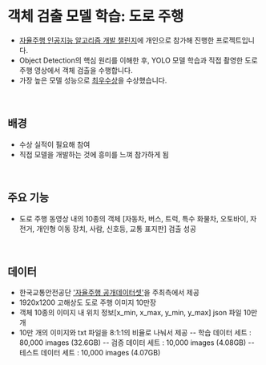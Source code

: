 # 객체 검출 모델 학습: 도로 주행
- [자율주행 인공지능 알고리즘 개발 챌린지](https://challenge.gcontest.co.kr/template/m/frame/info1/16335)에 개인으로 참가해 진행한 프로젝트입니다.
- Object Detection의 핵심 원리를 이해한 후, YOLO 모델 학습과 직접 촬영한 도로 주행 영상에서 객체 검출을 수행합니다.
- 가장 높은 모델 성능으로 [최우수상](https://challenge.gcontest.co.kr/template/m/frame/boardview/16335?boardSeq=1683)을 수상했습니다.

<Br>

## 배경
- 수상 실적이 필요해 참여
- 직접 모델을 개발하는 것에 흥미를 느껴 참가하게 됨

<Br>

## 주요 기능
- 도로 주행 동영상 내의 10종의 객체 [자동차, 버스, 트럭, 특수 화물차, 오토바이, 자전거, 개인형 이동 장치, 사람, 신호등, 교통 표지판] 검출 성공

<Br>

## 데이터
- 한국교통안전공단 ['자율주행 공개데이터셋'](https://challenge.gcontest.co.kr/template/m/frame/downloadlist/16335?q=1368)을 주최측에서 제공
- 1920x1200 고해상도 도로 주행 이미지 10만장
- 객체 10종의 이미지 내 위치 정보[x_min, x_max, y_min, y_max] json 파일 10만개
- 10만 개의 이미지와 txt 파일을 8:1:1의 비율로 나눠서 제공
-- 학습 데이터 세트 : 80,000 images (32.6GB)
-- 검증 데이터 세트 : 10,000 images (4.08GB)
-- 테스트 데이터 세트 : 10,000 images (4.07GB)
